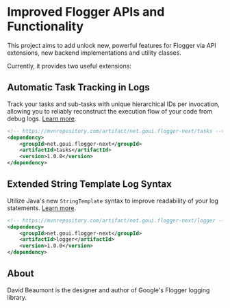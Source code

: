 # Improved Flogger APIs and Functionality

This project aims to add unlock new, powerful features for Flogger via API extensions, new backend
implementations and utility classes.

Currently, it provides two useful extensions:

## Automatic Task Tracking in Logs

Track your tasks and sub-tasks with unique hierarchical IDs per invocation, allowing you to reliably
reconstruct the execution flow of your code from debug logs.
[Learn more](https://github.com/hagbard/flogger-next/tree/main/tasks).

```xml
<!-- https://mvnrepository.com/artifact/net.goui.flogger-next/tasks -->
<dependency>
    <groupId>net.goui.flogger-next</groupId>
    <artifactId>tasks</artifactId>
    <version>1.0.0</version>
</dependency>
```

## Extended String Template Log Syntax

Utilize Java's new `StringTemplate` syntax to improve readability of your log statements.
[Learn more](https://github.com/hagbard/flogger-next/tree/main/logger).

```xml
<!-- https://mvnrepository.com/artifact/net.goui.flogger-next/logger -->
<dependency>
    <groupId>net.goui.flogger-next</groupId>
    <artifactId>logger</artifactId>
    <version>1.0.0</version>
</dependency>
```

## About

David Beaumont is the designer and author of Google's Flogger logging library.